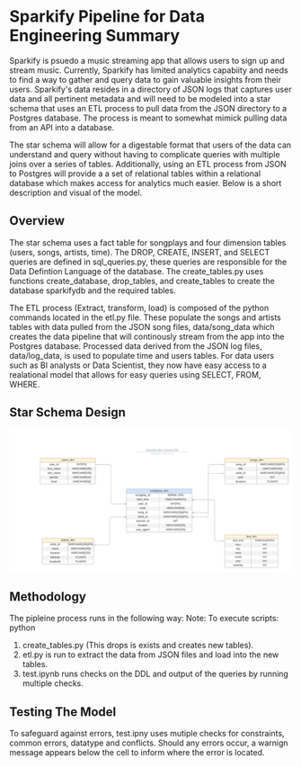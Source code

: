 # Sparkify Pipeline for Data Engineering Summary
<p>
Sparkify is psuedo a music streaming app that allows users to sign up and stream music. Currently, Sparkify has limited analytics capabiity and needs to find a way to gather and query data to gain valuable insights from their users. Sparkify's data resides in a directory of JSON logs that captures user data and all pertinent metadata and will need to be modeled into a star schema that uses an ETL process to pull data from the JSON directory to a Postgres database. The process is meant to somewhat mimick pulling data from an API into a database.
</p>
<p>
The star schema will allow for a digestable format that users of the data can understand and query without having to complicate queries with multiple joins over a series of tables. Additionally, using an ETL process from JSON to Postgres will provide a a set of relational tables within a relational database which makes access for analytics much easier. Below is a short description and visual of the model. 
</p>

## Overview
<p>
The star schema uses a fact table for songplays and four dimension tables (users, songs, artists, time). The DROP, CREATE, INSERT, and SELECT queries are defined in sql_queries.py, these queries are responsible for the Data Defintion Language of the database. The create_tables.py uses functions create_database, drop_tables, and create_tables to create the database sparkifydb and the required tables.
</p>
<p>
The ETL process (Extract, transform, load) is composed of the python commands located in the etl.py file. These populate the songs and artists tables with data pulled from the JSON song files, data/song_data which creates the data pipeline that will continously stream from the app into the Postgres database. Processed data derived from the JSON log files, data/log_data, is used to populate time and users tables. For data users such as BI analysts or Data Scientist, they now have easy access to a realational model that allows for easy queries using SELECT, FROM, WHERE.
</p>

## Star Schema Design

<img src="SparkifyStarERv2.png" />

<br>

## Methodology
<p>
The pipleine process runs in the following way:
Note:  To execute scripts: python <scriptname>
</p>

  1. create_tables.py (This drops is exists and creates new tables). 
  2. etl.py is run to extract the data from JSON files and load into the new tables.
  3. test.ipynb runs checks on the DDL and output of the queries by running multiple checks. 


## Testing The Model
<p>
To safeguard against errors, test.ipny uses mutiple checks for constraints, common errors, datatype and conflicts. Should any errors occur, a warnign message appears below the cell to inform where the error is located. 
</p>